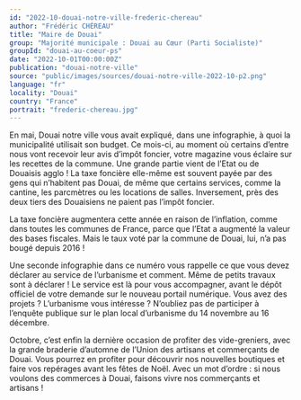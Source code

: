 ```yaml
---
id: "2022-10-douai-notre-ville-frederic-chereau"
author: "Frédéric CHÉREAU"
title: "Maire de Douai"
group: "Majorité municipale : Douai au Cœur (Parti Socialiste)"
groupId: "douai-au-coeur-ps"
date: "2022-10-01T00:00:00Z"
publication: "douai-notre-ville"
source: "public/images/sources/douai-notre-ville-2022-10-p2.png"
language: "fr"
locality: "Douai"
country: "France"
portrait: "frederic-chereau.jpg"
---
```


En mai, Douai notre ville vous avait expliqué, dans une infographie, à quoi la municipalité utilisait son budget. Ce mois-ci, au moment où certains d’entre nous vont recevoir leur avis d’impôt foncier, votre magazine vous éclaire sur les recettes de la commune. Une grande partie vient de l’Etat ou de Douaisis agglo ! La taxe foncière elle-même est souvent payée par des gens qui n’habitent pas Douai, de même que certains services, comme la cantine, les parcmètres ou les locations de salles. Inversement, près des deux tiers des Douaisiens ne paient pas l’impôt foncier.

La taxe foncière augmentera cette année en raison de l’inflation, comme dans toutes les communes de France, parce que l’Etat a augmenté la valeur des bases fiscales. Mais le taux voté par la commune de Douai, lui, n’a pas bougé depuis 2016 !

Une seconde infographie dans ce numéro vous rappelle ce que vous devez déclarer au service de l’urbanisme et comment. Même de petits travaux sont à déclarer ! Le service est là pour vous accompagner, avant le dépôt officiel de votre demande sur le nouveau portail numérique. Vous avez des projets ? L’urbanisme vous intéresse ? N’oubliez pas de participer à l’enquête publique sur le plan local d’urbanisme du 14 novembre au 16 décembre.

Octobre, c’est enfin la dernière occasion de profiter des vide-greniers, avec la grande braderie d’automne de l’Union des artisans et commerçants de Douai. Vous pourrez en profiter pour découvrir nos nouvelles boutiques et faire vos repérages avant les fêtes de Noël. Avec un mot d’ordre : si nous voulons des commerces à Douai, faisons vivre nos commerçants et artisans !
